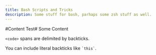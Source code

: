 ```yaml
---
title: Bash Scripts and Tricks
description: Some stuff for bash, parhaps some zsh stuff as well.
---
```


#Content Test#
Some Content


`<code>` spans are delimited
by backticks.

You can include literal backticks
like `` `this` ``.